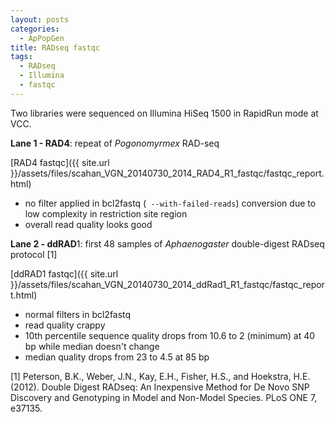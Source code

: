 ```yaml
---
layout: posts
categories: 
  - ApPopGen
title: RADseq fastqc
tags: 
  - RADseq
  - Illumina
  - fastqc
---
```


Two libraries were sequenced on Illumina HiSeq 1500 in RapidRun mode at VCC.

**Lane 1 - RAD4**: repeat of *Pogonomyrmex* RAD-seq

[RAD4 fastqc]({{ site.url }}/assets/files/scahan_VGN_20140730_2014_RAD4_R1_fastqc/fastqc_report.html)

- no filter applied in bcl2fastq (` --with-failed-reads`) conversion due to low complexity in restriction site region
- overall read quality looks good

**Lane 2 - ddRAD**1: first 48 samples of *Aphaenogaster* double-digest RADseq protocol [1]

[ddRAD1 fastqc]({{ site.url }}/assets/files/scahan_VGN_20140730_2014_ddRad1_R1_fastqc/fastqc_report.html)

- normal filters in bcl2fastq
- read quality crappy
- 10th percentile sequence quality drops from 10.6 to 2 (minimum) at 40 bp while median doesn't change
- median quality drops from 23 to 4.5 at 85 bp



[1] Peterson, B.K., Weber, J.N., Kay, E.H., Fisher, H.S., and Hoekstra, H.E. (2012). Double Digest RADseq: An Inexpensive Method for De Novo SNP Discovery and Genotyping in Model and Non-Model Species. PLoS ONE 7, e37135.

